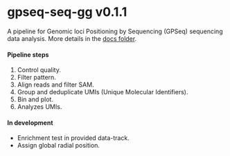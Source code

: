 gpseq-seq-gg v0.1.1
===

A pipeline for Genomic loci Positioning by Sequencing (GPSeq) sequencing data analysis. More details in the [docs folder](docs/).

#### Pipeline steps

1. Control quality.
2. Filter pattern.
3. Align reads and filter SAM.
4. Group and deduplicate UMIs (Unique Molecular Identifiers).
5. Bin and plot.
6. Analyzes UMIs.

#### In development

* Enrichment test in provided data-track.
* Assign global radial position.